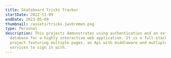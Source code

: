 ```yaml
---
title: Skateboard Tricks Tracker
startDate: 2022-11-09
endDate: 2023-05-09
thumbnail: /assets/tricks.jwvbremen.png
type: Personal
description: This projects demonstrates using authentication and an external
  database for a highly interactive web application. It is a full-stack Next.js
  project featuring multiple pages, an Api with middleware and mutliple OAuth
  services to sign in with.
---
```

